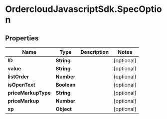 # OrdercloudJavascriptSdk.SpecOption

## Properties
Name | Type | Description | Notes
------------ | ------------- | ------------- | -------------
**ID** | **String** |  | [optional] 
**value** | **String** |  | [optional] 
**listOrder** | **Number** |  | [optional] 
**isOpenText** | **Boolean** |  | [optional] 
**priceMarkupType** | **String** |  | [optional] 
**priceMarkup** | **Number** |  | [optional] 
**xp** | **Object** |  | [optional] 


